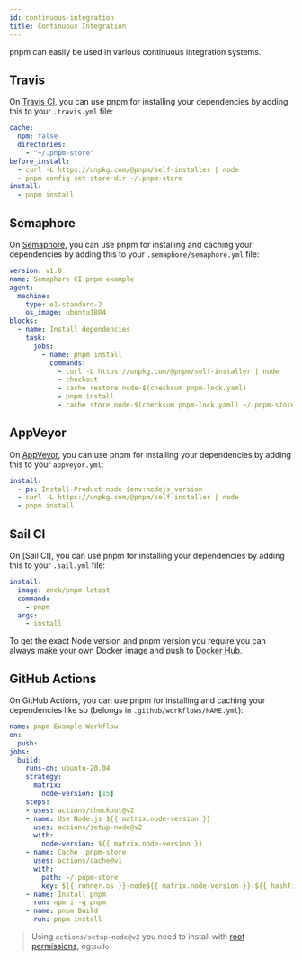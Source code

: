 ```yaml
---
id: continuous-integration
title: Continuous Integration
---
```


pnpm can easily be used in various continuous integration systems.

## Travis

On [Travis CI], you can use pnpm for installing your dependencies by adding this
to your `.travis.yml` file:

```yaml
cache:
  npm: false
  directories:
    - "~/.pnpm-store"
before_install:
  - curl -L https://unpkg.com/@pnpm/self-installer | node
  - pnpm config set store-dir ~/.pnpm-store
install:
  - pnpm install
```

[Travis CI]: https://travis-ci.org

## Semaphore

On [Semaphore], you can use pnpm for installing and caching your dependencies by
adding this to your `.semaphore/semaphore.yml` file:

```yaml
version: v1.0
name: Semaphore CI pnpm example
agent:
  machine:
    type: e1-standard-2
    os_image: ubuntu1804
blocks:
  - name: Install dependencies
    task:
      jobs:
        - name: pnpm install
          commands:
            - curl -L https://unpkg.com/@pnpm/self-installer | node
            - checkout
            - cache restore node-$(checksum pnpm-lock.yaml)
            - pnpm install
            - cache store node-$(checksum pnpm-lock.yaml) ~/.pnpm-store
```

[Semaphore]: https://semaphoreci.com

## AppVeyor

On [AppVeyor], you can use pnpm for installing your dependencies by adding this
to your `appveyor.yml`:

```yaml
install:
  - ps: Install-Product node $env:nodejs_version
  - curl -L https://unpkg.com/@pnpm/self-installer | node
  - pnpm install
```

[AppVeyor]: https://www.appveyor.com

## Sail CI

On [Sail CI], you can use pnpm for installing your dependencies by adding this to your `.sail.yml` file:

```yaml
install:
  image: znck/pnpm:latest
  command:
    - pnpm
  args:
    - install
```
To get the exact Node version and pnpm version you require you can always make
your own Docker image and push to [Docker Hub](https://hub.docker.com/).

[Sali CI]: https://sail.ci

## GitHub Actions

On GitHub Actions, you can use pnpm for installing and caching your dependencies
like so (belongs in `.github/workflows/NAME.yml`):

```yaml
name: pnpm Example Workflow
on:
  push:
jobs:
  build:
    runs-on: ubuntu-20.04
    strategy:
      matrix:
        node-version: [15]
    steps:
    - uses: actions/checkout@v2
    - name: Use Node.js ${{ matrix.node-version }}
      uses: actions/setup-node@v2
      with:
        node-version: ${{ matrix.node-version }}
    - name: Cache .pnpm-store
      uses: actions/cache@v1
      with:
        path: ~/.pnpm-store
        key: ${{ runner.os }}-node${{ matrix.node-version }}-${{ hashFiles('**/pnpm-lock.yaml') }}
    - name: Install pnpm
      run: npm i -g pnpm
    - name: pnpm Build
      run: pnpm install
```

> Using `actions/setup-node@v2` you need to install with [root permissions](https://github.com/actions/setup-node/issues/177), eg:`sudo `
